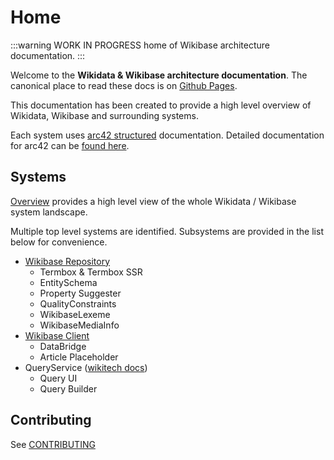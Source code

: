 # Home

:::warning
WORK IN PROGRESS home of Wikibase architecture documentation.
:::

Welcome to the **Wikidata & Wikibase architecture documentation**.
The canonical place to read these docs is on [Github Pages](https://wmde.github.io/wikidata-wikibase-architecture/).

This documentation has been created to provide a high level overview of Wikidata, Wikibase and surrounding systems.

Each system uses [arc42 structured](https://arc42.org/overview/) documentation.
Detailed documentation for arc42 can be [found here](https://docs.arc42.org/home/).

## Systems

[Overview](./systems/overview/01-Introduction_and_Goals.md) provides a high level view of the whole Wikidata / Wikibase system landscape.

Multiple top level systems are identified.
Subsystems are provided in the list below for convenience.

- [Wikibase Repository](./systems/WikibaseRepo/01-Introduction_and_Goals.md)
  - Termbox & Termbox SSR
  - EntitySchema
  - Property Suggester
  - QualityConstraints
  - WikibaseLexeme
  - WikibaseMediaInfo
- [Wikibase Client](./systems/WikibaseClient/01-Introduction_and_Goals.md)
  - DataBridge
  - Article Placeholder
- QueryService ([wikitech docs](https://wikitech.wikimedia.org/wiki/Wikidata_query_service))
  - Query UI
  - Query Builder

## Contributing

See [CONTRIBUTING](./CONTRIBUTING.md)
